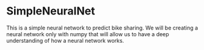 # SimpleNeuralNet
This is a simple neural network to predict bike sharing.
We will be creating a neural network only with numpy that will allow us to have a deep understanding of how a neural network works.

